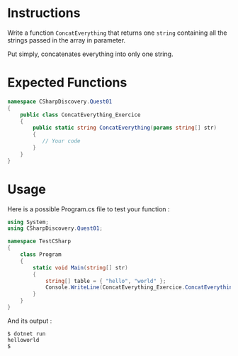 # Instructions

Write a function `ConcatEverything` that returns one `string` containing all the strings passed in the array in parameter. 

Put simply, concatenates everything into only one string.

# Expected Functions

```C#
namespace CSharpDiscovery.Quest01
{
    public class ConcatEverything_Exercice
    {
        public static string ConcatEverything(params string[] str)
        {
           // Your code
        }
    }
}
```

# Usage

Here is a possible Program.cs file to test your function :

```C#
using System;
using CSharpDiscovery.Quest01;

namespace TestCSharp
{
    class Program
    {
        static void Main(string[] str)
        {
            string[] table = { "hello", "world" };
            Console.WriteLine(ConcatEverything_Exercice.ConcatEverything(table));
        }
    }
}
```

And its output :

```
$ dotnet run
helloworld
$
```